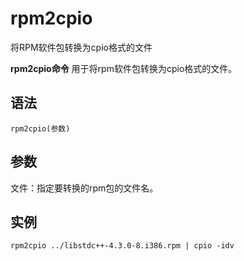 # rpm2cpio

将RPM软件包转换为cpio格式的文件


**rpm2cpio命令** 用于将rpm软件包转换为cpio格式的文件。

##  语法

```
rpm2cpio(参数)
```

##  参数

文件：指定要转换的rpm包的文件名。

##  实例

```
rpm2cpio ../libstdc++-4.3.0-8.i386.rpm | cpio -idv
```


